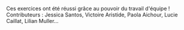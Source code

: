 Ces exercices ont été réussi grâce au pouvoir du travail d'équipe ! 
Contributeurs : Jessica Santos, Victoire Aristide, Paola Aichour, Lucie Caillat, Lilian Muller...